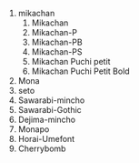 1. mikachan
    1. Mikachan
    2. Mikachan-P
    3. Mikachan-PB
    4. Mikachan-PS
    5. Mikachan Puchi petit
    6. Mikachan Puchi Petit Bold
2. Mona
3. seto
4. Sawarabi-mincho
5. Sawarabi-Gothic
6. Dejima-mincho
7. Monapo
8. Horai-Umefont
9. Cherrybomb
